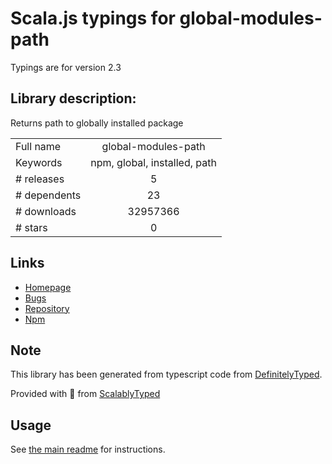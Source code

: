 
# Scala.js typings for global-modules-path

Typings are for version 2.3

## Library description:
Returns path to globally installed package

|                    |                 |
| ------------------ | :-------------: |
| Full name          | global-modules-path |
| Keywords           | npm, global, installed, path |
| # releases         | 5 |
| # dependents       | 23 |
| # downloads        | 32957366 |
| # stars            | 0 |

## Links
- [Homepage](https://github.com/rosen-vladimirov/global-modules-path#readme)
- [Bugs](https://github.com/rosen-vladimirov/global-modules-path/issues)
- [Repository](https://github.com/rosen-vladimirov/global-modules-path)
- [Npm](https://www.npmjs.com/package/global-modules-path)
    


## Note
This library has been generated from typescript code from [DefinitelyTyped](https://definitelytyped.org).

Provided with :purple_heart: from [ScalablyTyped](https://github.com/oyvindberg/ScalablyTyped)

## Usage
See [the main readme](../../readme.md) for instructions.


